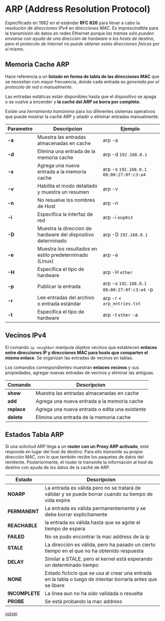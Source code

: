 # ARP (Address Resolution Protocol)

Especificado en 1982 en el estándar __RFC 826__ para llevar a cabo la resolución de _direcciones IPv4_ en _direcciones MAC_. Es imprescindible para la transmisión de datos en redes Ethernet porque _las tramas solo pueden enviarse con ayuda de una dirección de hardware a los hosts de destino_, pero el _protocolo de Internet no puede obtener estas direcciones físicas_ por sí mismo.

## Memoria Cache ARP

Hace referencia a un __listado en forma de tabla de las direcciones MAC__ que se necesitan con mayor frecuencia, donde cada entrada es _generada por el protocolo de red o manualmente_. 

Las entradas estáticas están disponibles hasta que el dispositivo se apaga o se vuelve a encender y __la caché del ARP se borra por completo__.

Existe una _herramienta homónima_ para los diferentes sistemas operativos que puede mostrar la caché ARP y añadir o eliminar entradas manualmente.

| Parametro | Descripcion | Ejemplo |
|--|--|--|
|__-a__| Muestra las entradas almacenadas en cache | arp -a |
|__-d__| Elimina una entrada de la memoria cache | arp -d `192.168.0.1` |
|__-s__| Agrega una nueva entrada a la memoria cache | arp -s `192.168.0.1` `08:00:27:0f:c3:a4` |
|__-v__| Habilita el modo detallado y muestra un resumen | arp -v |
|__-n__| No resuelve los nombres de Host | arp -n |
|__-i__| Especifica la interfaz de red | arp -i `enp0s3` |
|__-D__| Muestra la direccion de hardware del dispositivo determinado | arp -D `192.168.0.1` |
|__-e__| Muestra los resultados en estilo predeterminado (Linux) | arp -e |
|__-H__| Especifica el tipo de hardware | arp -H `ether` |
|__-p__| Publicar la entrada | arp -s `192.168.0.1` `08:00:27:0f:c3:a4` -p |
|__-r__| Lee entradas del archivo o entrada estándar | arp -r < `arp_entries.txt` |
|__-t__| Especifica el tipo de hardware | arp -t `ether` -a |

## Vecinos IPv4

El comando `ip neighbor` manipula objetos vecinos que establecen __enlaces entre direcciones IP y direcciones MAC para hosts que comparten el mismo enlace__. Se organizan las entradas de vecinos en tablas. 

Los comandos correspondientes muestran __enlaces vecinos__ y sus propiedades, agregar nuevas entradas de vecinos y eliminar las antiguas.

| Comando | Descripcion |
|--|--|
| __show__ | Muestra las entradas almacenadas en cache |
| __add__ | Agrega una nueva entrada a la memoria cache |
| __replace__ | Agrega una nueva entrada o edita una existente |
| __delete__ | Elimina una entrada de la memoria cache |

## Estados Tabla ARP

Si una solicitud ARP llega a un __router con un Proxy ARP activado__, este responde en lugar del host de destino. Para ello _transmite su propia dirección MAC_, con lo que también recibe los paquetes de datos del remitente. Posteriormente, el router le transmite la información al host de destino con ayuda de los datos de la caché de ARP.

| Estado | Descripcion |
|--|--|
|__NOARP__ | La entrada es válida pero no se tratará de válidar y se puede borrar cuando su tiempo de vida expire |
|__PERMANENT__ | La entrada es válida permanentemente y se debe borrar explìcitamente |
|__REACHABLE__ | la entrada es válida hasta que se agote el tiempo de espera |
|__FAILED__ | No se pudo encontrar la mac address de la ip |
|__STALE__ | La dirección es válida, pero ha pasado un cierto tiempo en el que no ha obtenido respuesta |
|__DELAY__ | Similar a STALE, pero el kernel está esperando un determinado tiempo |
|__NONE__ | Estado ficticio que se usa al crear una entrada en la tabla o luego de intentar borrarla antes que se libere |
|__INCOMPLETE__ | La línea aun no ha sido validada o resuelta |
|__PROBE__ | Se está probando la mac address |

[volver](../readme.md)